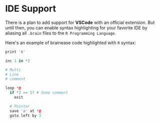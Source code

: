 # IDE Support

There is a plan to add support for **VSCode** with an official extension. But until then,
you can enable syntax highlighting for your favorite IDE by aliasing all `.brain` files to
the `R Programming Language`.

Here's an example of brainease code highlighted with `R` syntax:

```r
print 'A'

inc 1 in *2

# Multi
# Line
# comment

loop *@
  if *2 >= 17 # Some comment
    exit

  # Pointer
  save 'a' at *@
  goto left by 3
```
